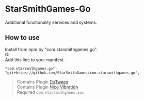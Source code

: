 # StarSmithGames-Go
Additional functionality services and systems.
## How to use
Install from npm by "com.starsmithgames.go".<br>
Or <br>
Add this line to your manifest.
```
"com.starsmithgames.go": "git+https://github.com/StarSmithGames/com.starsmithgames.go",
```
>Contains Plugin [DoTween](https://assetstore.unity.com/packages/tools/animation/dotween-hotween-v2-27676)<br>
>Contains Plugin [Nice Vibration](https://nice-vibrations-docs.moremountains.com/index.html)<br>
>Required ```com.starsmithgames.ioc```<br>
